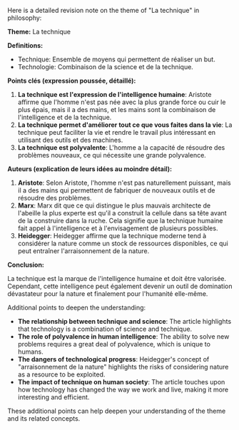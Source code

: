 Here is a detailed revision note on the theme of "La technique" in philosophy:

**Theme:** La technique

**Definitions:**

* Technique: Ensemble de moyens qui permettent de réaliser un but.
* Technologie: Combinaison de la science et de la technique.

**Points clés (expression poussée, détaillé):**

1. **La technique est l'expression de l'intelligence humaine**: Aristote affirme que l'homme n'est pas née avec la plus grande force ou cuir le plus épais, mais il a des mains, et les mains sont la combinaison de l'intelligence et de la technique.
2. **La technique permet d'améliorer tout ce que vous faites dans la vie**: La technique peut faciliter la vie et rendre le travail plus intéressant en utilisant des outils et des machines.
3. **La technique est polyvalente**: L'homme a la capacité de résoudre des problèmes nouveaux, ce qui nécessite une grande polyvalence.

**Auteurs (explication de leurs idées au moindre détail):**

1. **Aristote**: Selon Aristote, l'homme n'est pas naturellement puissant, mais il a des mains qui permettent de fabriquer de nouveaux outils et de résoudre des problèmes.
2. **Marx**: Marx dit que ce qui distingue le plus mauvais architecte de l'abeille la plus experte est qu'il a construit la cellule dans sa tête avant de la construire dans la ruche. Cela signifie que la technique humaine fait appel à l'intelligence et à l'envisagement de plusieurs possibles.
3. **Heidegger**: Heidegger affirme que la technique moderne tend à considérer la nature comme un stock de ressources disponibles, ce qui peut entraîner l'arraisonnement de la nature.

**Conclusion:**

La technique est la marque de l'intelligence humaine et doit être valorisée. Cependant, cette intelligence peut également devenir un outil de domination dévastateur pour la nature et finalement pour l'humanité elle-même.

Additional points to deepen the understanding:

* **The relationship between technique and science**: The article highlights that technology is a combination of science and technique.
* **The role of polyvalence in human intelligence**: The ability to solve new problems requires a great deal of polyvalence, which is unique to humans.
* **The dangers of technological progress**: Heidegger's concept of "arraisonnement de la nature" highlights the risks of considering nature as a resource to be exploited.
* **The impact of technique on human society**: The article touches upon how technology has changed the way we work and live, making it more interesting and efficient.

These additional points can help deepen your understanding of the theme and its related concepts.
